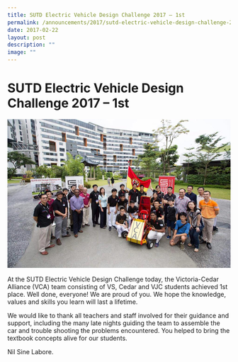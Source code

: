 ```yaml
---
title: SUTD Electric Vehicle Design Challenge 2017 – 1st
permalink: /announcements/2017/sutd-electric-vehicle-design-challenge-2017-1st/
date: 2017-02-22
layout: post
description: ""
image: ""
---
```


# **SUTD Electric Vehicle Design Challenge 2017 – 1st**

![](/images/SUTD-EV-Design-Challenge-16.jpg)

At the SUTD Electric Vehicle Design Challenge today, the Victoria-Cedar Alliance (VCA) team consisting of VS, Cedar and VJC students achieved 1st place. Well done, everyone! We are proud of you. We hope the knowledge, values and skills you learn will last a lifetime.

We would like to thank all teachers and staff involved for their guidance and support, including the many late nights guiding the team to assemble the car and trouble shooting the problems encountered. You helped to bring the textbook concepts alive for our students.

Nil Sine Labore.
